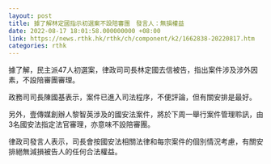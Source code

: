 ```yaml
---
layout: post
title: 據了解林定國指示初選案不設陪審團　發言人：無損權益
date: 2022-08-17 18:01:58.000000000 +08:00
link: https://news.rthk.hk/rthk/ch/component/k2/1662838-20220817.htm
categories: rthk
---
```


據了解，民主派47人初選案，律政司司長林定國去信被告，指出案件涉及涉外因素，不設陪審團審理。

政務司司長陳國基表示，案件已進入司法程序，不便評論，但有關安排是最好。

另外，壹傳媒創辦人黎智英涉及的國安法案件，將於下周一舉行案件管理聆訊，由3名國安法指定法官審理，亦意味不設陪審團。

律政司發言人表示，司長會按國安法相關法律和每宗案件的個別情況考慮，有關安排絕無減損被告人的任何合法權益。
